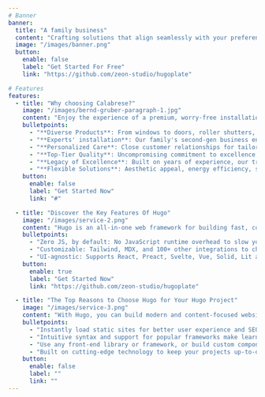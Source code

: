 ```yaml
---
# Banner
banner:
  title: "A family business"
  content: "Crafting solutions that align seamlessly with your preferences is at the core of our expertise. As a second-generation family business, we excel in installing and measuring a diverse range of products, including windows, doors, roller shutters, canopies, and awnings. Our commitment to exceptional quality and close, personalized connections with our customers remains the cornerstone of our success."
  image: "/images/banner.png"
  button:
    enable: false
    label: "Get Started For Free"
    link: "https://github.com/zeon-studio/hugoplate"

# Features
features:
  - title: "Why choosing Calabrese?"
    image: "/images/bernd-gruber-paragraph-1.jpg"
    content: "Enjoy the experience of a premium, worry-free installation. Calabrese offers:"
    bulletpoints:
      - "**Diverse Products**: From windows to doors, roller shutters, canopies—*we've got it all*"
      - "**Experts' installation**: Our family's second-gen business ensures a perfect fit"
      - "**Personalized Care**: Close customer relationships for tailored solutions and understanding"
      - "**Top-Tier Quality**: Uncompromising commitment to excellence, meeting and surpassing industry standards"
      - "**Legacy of Excellence**: Built on years of experience, our tradition is ensuring customer satisfaction"
      - "**Flexible Solutions**: Aesthetic appeal, energy efficiency, security—tailored solutions to match your needs"
    button:
      enable: false
      label: "Get Started Now"
      link: "#"

  - title: "Discover the Key Features Of Hugo"
    image: "/images/service-2.png"
    content: "Hugo is an all-in-one web framework for building fast, content-focused websites. It offers a range of exciting features for developers and website creators. Some of the key features are:"
    bulletpoints:
      - "Zero JS, by default: No JavaScript runtime overhead to slow you down."
      - "Customizable: Tailwind, MDX, and 100+ other integrations to choose from."
      - "UI-agnostic: Supports React, Preact, Svelte, Vue, Solid, Lit and more."
    button:
      enable: true
      label: "Get Started Now"
      link: "https://github.com/zeon-studio/hugoplate"

  - title: "The Top Reasons to Choose Hugo for Your Hugo Project"
    image: "/images/service-3.png"
    content: "With Hugo, you can build modern and content-focused websites without sacrificing performance or ease of use."
    bulletpoints:
      - "Instantly load static sites for better user experience and SEO."
      - "Intuitive syntax and support for popular frameworks make learning and using Hugo a breeze."
      - "Use any front-end library or framework, or build custom components, for any project size."
      - "Built on cutting-edge technology to keep your projects up-to-date with the latest web standards."
    button:
      enable: false
      label: ""
      link: ""
---
```

